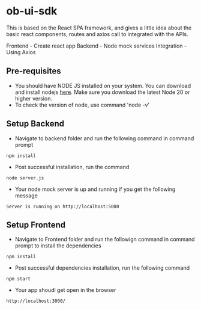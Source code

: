 # ob-ui-sdk

This is based on the React SPA framework, and gives a little idea about the basic react components, routes and axios call to integrated with the APIs.

Frontend - Create react app
Backend - Node mock services
Integration - Using Axios

## Pre-requisites

* You should have NODE JS installed on your system. You can download and install nodejs [here](https://nodejs.org/en/download/). Make sure you download the latest Node 20 or higher version.
* To check the version of node, use command 'node -v'
  

## Setup Backend

* Navigate to backend folder and run the following command in command prompt
``` nowrap
npm install
```

* Post successful installation, run the command
``` nowrap
node server.js
```

* Your node mock server is up and running if you get the following message
``` nowrap
Server is running on http://localhost:5000
```

## Setup Frontend

* Navigate to Frontend folder and run the followign command in command prompt to install the dependencies
``` nowrap
npm install
```

* Post successful dependencies installation, run the following command
``` nowrap
npm start
```

* Your app shoudl get open in the browser
``` nowrap
http://localhost:3000/
```
